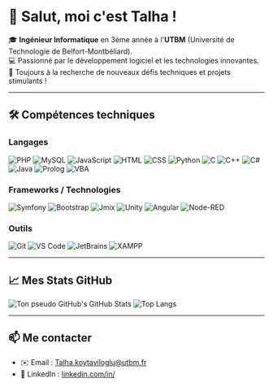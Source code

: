 # 👋 Salut, moi c'est Talha !

🎓 **Ingénieur Informatique** en 3ème année à l'**UTBM** (Université de Technologie de Belfort-Montbéliard).  
💻 Passionné par le développement logiciel et les technologies innovantes.  
🚀 Toujours à la recherche de nouveaux défis techniques et projets stimulants !

---

## 🛠️ Compétences techniques

### Langages
![PHP](https://img.shields.io/badge/PHP-777BB4?style=for-the-badge&logo=php&logoColor=white)
![MySQL](https://img.shields.io/badge/MySQL-005C84?style=for-the-badge&logo=mysql&logoColor=white)
![JavaScript](https://img.shields.io/badge/JavaScript-F7DF1E?style=for-the-badge&logo=javascript&logoColor=black)
![HTML](https://img.shields.io/badge/HTML5-E34F26?style=for-the-badge&logo=html5&logoColor=white)
![CSS](https://img.shields.io/badge/CSS3-1572B6?style=for-the-badge&logo=css3&logoColor=white)
![Python](https://img.shields.io/badge/Python-3776AB?style=for-the-badge&logo=python&logoColor=white)
![C](https://img.shields.io/badge/C-A8B9CC?style=for-the-badge&logo=c&logoColor=white)
![C++](https://img.shields.io/badge/C++-00599C?style=for-the-badge&logo=cplusplus&logoColor=white)
![C#](https://img.shields.io/badge/C%23-239120?style=for-the-badge&logo=csharp&logoColor=white)
![Java](https://img.shields.io/badge/Java-ED8B00?style=for-the-badge&logo=java&logoColor=white)
![Prolog](https://img.shields.io/badge/Prolog-3776AB?style=for-the-badge)
![VBA](https://img.shields.io/badge/VBA-00B900?style=for-the-badge&logo=microsoft-excel&logoColor=white)

### Frameworks / Technologies
![Symfony](https://img.shields.io/badge/Symfony-000000?style=for-the-badge&logo=symfony&logoColor=white)
![Bootstrap](https://img.shields.io/badge/Bootstrap-563D7C?style=for-the-badge&logo=bootstrap&logoColor=white)
![Jmix](https://img.shields.io/badge/Jmix-FF4500?style=for-the-badge)
![Unity](https://img.shields.io/badge/Unity-000000?style=for-the-badge&logo=unity&logoColor=white)
![Angular](https://img.shields.io/badge/Angular-DD0031?style=for-the-badge&logo=angular&logoColor=white)
![Node-RED](https://img.shields.io/badge/Node--RED-8F0000?style=for-the-badge&logo=nodered&logoColor=white)

### Outils
![Git](https://img.shields.io/badge/Git-F05032?style=for-the-badge&logo=git&logoColor=white)
![VS Code](https://img.shields.io/badge/VS_Code-007ACC?style=for-the-badge&logo=visual-studio-code&logoColor=white)
![JetBrains](https://img.shields.io/badge/JetBrains-000000?style=for-the-badge&logo=jetbrains&logoColor=white)
![XAMPP](https://img.shields.io/badge/XAMPP-FB7A24?style=for-the-badge&logo=xampp&logoColor=white)

---

## 📈 Mes Stats GitHub

![Ton pseudo GitHub's GitHub Stats](https://github-readme-stats.vercel.app/api?username=TalhaK28&show_icons=true&theme=radical)
![Top Langs](https://github-readme-stats.vercel.app/api/top-langs/?username=TalhaK28&layout=compact&theme=radical)

---

## 📫 Me contacter
- ✉️ Email : [Talha.koytaviloglu@utbm.fr](mailto:Talha.koytaviloglu@utbm.fr)
- 💼 LinkedIn : [linkedin.com/in/]([https://linkedin.com/in/tonprofil](https://www.linkedin.com/in/talha-koytaviloglu-70791a24b/?originalSubdomain=fr))
